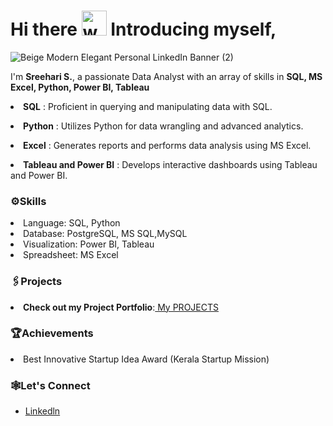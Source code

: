 # Hi there  <img src="https://user-images.githubusercontent.com/72663882/171687151-bb31c996-c9d2-49c8-b593-734946893b23.gif" alt="waving hand gif" aria-hidden="true" width="40" /> Introducing myself,
![Beige Modern Elegant Personal LinkedIn Banner (2)](https://github.com/user-attachments/assets/f47e03c6-5d53-46bf-8607-cc28441b94d6)


I'm **Sreehari S.**, a passionate Data Analyst with an array of skills in **SQL, MS Excel, Python, Power BI, Tableau**

**<li>SQL** : Proficient in querying and manipulating data with SQL.

**<li>Python** : Utilizes Python for data wrangling and advanced analytics.

**<li>Excel** : Generates reports and performs data analysis using MS Excel.

**<li>Tableau and Power BI** : Develops interactive dashboards using Tableau and Power BI.


<h3>⚙️Skills</h3>

<li>Language: SQL, Python

<li>Database: PostgreSQL, MS SQL,MySQL

<li>Visualization: Power BI, Tableau

<li>Spreadsheet: MS Excel

<h3>🖇️Projects</h3>

**<li>Check out my Project Portfolio**:<a href="https://github.com/lionheartsss1997/Project_Portfolio"> My PROJECTS</a><br></li>

<h3>🏆Achievements</h3>
<li>Best Innovative Startup Idea Award (Kerala Startup Mission)

<h3>🕸️Let's Connect</h3>
<ul>
 <li><a href="https://www.linkedin.com/in/
sreeharisundaran97/">Linkedln</a><br></li>
</ul>


